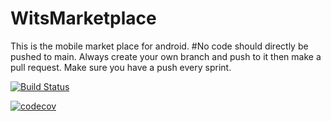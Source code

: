 # WitsMarketplace
This is the mobile market place for android.
#No code should directly be pushed to main.
Always create your own branch and push to it then make a pull request.
Make sure you have a push every sprint.


[![Build Status](https://app.travis-ci.com/Fankholor/WitsMarketplace.svg?token=6Xkc7TEbxbqn4EFzQ6F8&branch=main)](https://app.travis-ci.com/Fankholor/WitsMarketplace)

[![codecov](https://codecov.io/gh/Fankholor/WitsMarketplace/branch/main/graph/badge.svg?token=NYA45INI9T)](https://codecov.io/gh/Fankholor/WitsMarketplace)
